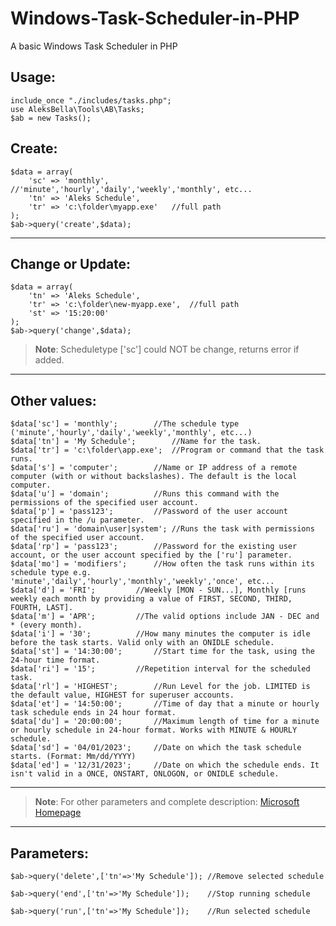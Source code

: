 # Windows-Task-Scheduler-in-PHP
A basic Windows Task Scheduler in PHP

## Usage:

```
include_once "./includes/tasks.php";
use AleksBella\Tools\AB\Tasks;
$ab = new Tasks();
```
  
## Create:
  
	$data = array(
		'sc' => 'monthly',		//'minute','hourly','daily','weekly','monthly', etc...
		'tn' => 'Aleks Schedule',
		'tr' => 'c:\folder\myapp.exe'	//full path
	);
	$ab->query('create',$data);
---
## Change or Update:
  
	$data = array(		
		'tn' => 'Aleks Schedule',
		'tr' => 'c:\folder\new-myapp.exe',	//full path
		'st' => '15:20:00'
	);
	$ab->query('change',$data);

>**Note**: Scheduletype ['sc'] could NOT be change, returns error if added.
	
---

## Other values:
```
$data['sc'] = 'monthly';		//The schedule type ('minute','hourly','daily','weekly','monthly', etc...)
$data['tn'] = 'My Schedule';		//Name for the task.
$data['tr'] = 'c:\folder\app.exe';	//Program or command that the task runs.
$data['s'] = 'computer';		//Name or IP address of a remote computer (with or without backslashes). The default is the local computer.
$data['u'] = 'domain';			//Runs this command with the permissions of the specified user account. 
$data['p'] = 'pass123';			//Password of the user account specified in the /u parameter. 
$data['ru'] = 'domain\user|system';	//Runs the task with permissions of the specified user account.
$data['rp'] = 'pass123';		//Password for the existing user account, or the user account specified by the ['ru'] parameter.
$data['mo'] = 'modifiers';		//How often the task runs within its schedule type e.g. 'minute','daily','hourly','monthly','weekly','once', etc...
$data['d'] = 'FRI';			//Weekly [MON - SUN...], Monthly [runs weekly each month by providing a value of FIRST, SECOND, THIRD, FOURTH, LAST].
$data['m'] = 'APR';			//The valid options include JAN - DEC and * (every month).
$data['i'] = '30';			//How many minutes the computer is idle before the task starts. Valid only with an ONIDLE schedule.
$data['st'] = '14:30:00';		//Start time for the task, using the 24-hour time format.
$data['ri'] = '15';			//Repetition interval for the scheduled task.
$data['rl'] = 'HIGHEST';		//Run Level for the job. LIMITED is the default value, HIGHEST for superuser accounts.
$data['et'] = '14:50:00';		//Time of day that a minute or hourly task schedule ends in 24 hour format.
$data['du'] = '20:00:00';		//Maximum length of time for a minute or hourly schedule in 24-hour format. Works with MINUTE & HOURLY schedule.
$data['sd'] = '04/01/2023';		//Date on which the task schedule starts. (Format: Mm/dd/YYYY)
$data['ed'] = '12/31/2023';		//Date on which the schedule ends. It isn't valid in a ONCE, ONSTART, ONLOGON, or ONIDLE schedule.
```	

---

>**Note**: For other parameters and complete description: [Microsoft Homepage](https://learn.microsoft.com/en-us/windows-server/administration/windows-commands/schtasks-create)

---

## Parameters:
```
$ab->query('delete',['tn'=>'My Schedule']);	//Remove selected schedule

$ab->query('end',['tn'=>'My Schedule']);	//Stop running schedule

$ab->query('run',['tn'=>'My Schedule']);	//Run selected schedule
```
